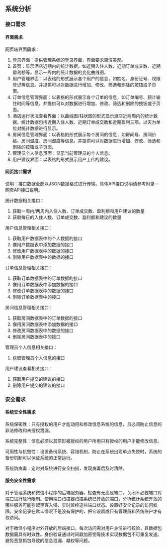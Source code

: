 ## 系统分析

### 接口需求

#### 界面需求

网页端界面需求：

1. 登录界面：提供管理系统的登录界面，界面要求简洁美观。
2. 首页：显示酒店近期内的统计数据，如近期入住人数、近期订单成交数、近期盈利额等。显示一周内的统计数据的变化曲线图。
3. 用户管理界面：以表格的形式展示各个用户的信息，如姓名、身份证号、权限登记等信息。并提供可以对数据进行增加、修改、筛选和删除的按钮或子页面。
4. 订单信息管理界面：以表格的形式展示各个订单的信息，如订单编号、预计输住时间等信息。并提供可以对数据进行增加、修改、筛选和删除的按钮或子页面。
5. 酒店运行状况查看界面：以曲线图/柱状图的形式显示酒店近两周内的统计数据。统计数据包括近期入住人数、近期订单成交数和近期盈利三项。以天为单位对统计数据进行显示。
6. 房间信息管理界面：以表格的形式展示每个房间的信息，如房间号、房间价格、房间温度、房间湿度等信息。并提供可以对数据进行增加、修改、筛选和删除的按钮或子页面。
7. 管理员个人信息页面：显示当前管理员的个人信息。
8. 用户建议界面：以表格的形式展示用户上传的建议。

#### 网页接口需求

说明：接口数据全部以JSON数据格式进行传输。具体API接口说明请参考附录—网页API接口说明。

统计数据相关接口：

1. 获取一周内/两周内入住人数、订单成交数、盈利额和用户建议的数量
2. 获取每日的入住人数、订单成交数、盈利额和建议的数量

用户信息管理相关接口：

1.  获取用户数据表中的个人数据的接口
2. 像用户数据表中添加数据的接口
3. 修改用户数据表中的数据的接口
4. 删除用户数据表中的数据的接口

订单信息管理相关接口：

1.  获取订单数据表中的订单数据的接口
2. 像用订单数据表中添加数据的接口
3. 修改订单数据表中的数据的接口
4. 删除订单数据表中的接口

房间信息管理相关接口：

1. 获取房间数据表中的订单数据的接口
2. 像用房间数据表中添加数据的接口
3. 修改房间数据表中的数据的接口
4. 删除房间数据表中的接口

管理员个人信息相关接口：

1. 获取管理员个人信息的接口

用户建议查看相关接口：

1. 获取用户提交的建议的接口
2. 删除用户提交的建议的接口

### 安全需求

#### 系统安全性需求

系统保密性：只有授权的用户才能动用和修改信息系统的信息，且必须防止信息的非法修改和未授权泄漏。

系统完整性：信息必须以其原形被授权的用户所用只有授权的用户才能修改信息。

可用性与抗毁性：设置备份系统、容错机制，防止在系统出现单点失败时，系统的备份机制可以保证系统的正常运行。

系统防病毒：定时对系统进行安全扫描，发现病毒后及时清除。

#### 服务安全性需求

对于管理系统和微信小程序的后端服务器，检查有无高危端口，关闭不必要端口对端口进行放行限制。使用端口扫描器扫描系统已开放的端口，分析统计系统开放的哪些服务可能引起黑客入侵，实时监控这些端口状态。设置好安全记录的访问权限。安全记录在默认情况下是没有保护的，把它设置成只有管理员和系统账户才有权访问。

对于微信小程序对外开放的后端接口，每次访问需对用户身份进行校验，且数据包数据需具有时效性。身份验证通过时间戳加密钥等技术实现数据包不可重复发送。避免恶意抓包导致的信息泄漏、越权等问题。























